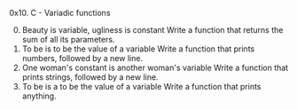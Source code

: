 0x10. C - Variadic functions

0. Beauty is variable, ugliness is constant
    Write a function that returns the sum of all its parameters.
1. To be is to be the value of a variable
    Write a function that prints numbers, followed by a new line.
2. One woman's constant is another woman's variable
    Write a function that prints strings, followed by a new line.
3. To be is a to be the value of a variable
    Write a function that prints anything.
